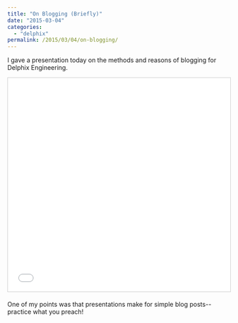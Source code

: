 ```yaml
---
title: "On Blogging (Briefly)"
date: "2015-03-04"
categories:
  - "delphix"
permalink: /2015/03/04/on-blogging/
---
```


I gave a presentation today on the methods and reasons of blogging for Delphix Engineering.

<iframe src="//www.slideshare.net/slideshow/embed_code/45446517" width="595" height="485" frameborder="0" marginwidth="0" marginheight="0" scrolling="no" style="border:1px solid #CCC; border-width:1px; margin-bottom:5px; max-width: 100%;" allowfullscreen></iframe>

One of my points was that presentations make for simple blog posts--practice what you preach!
